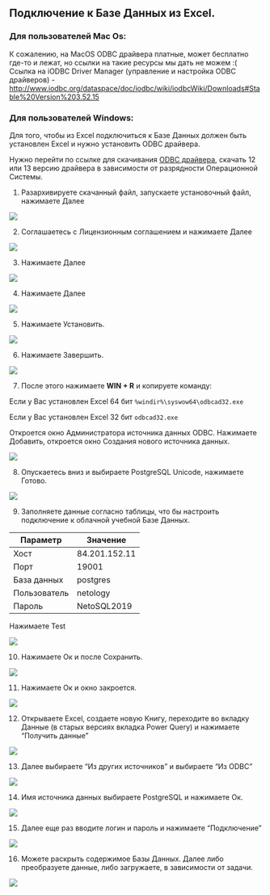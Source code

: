 ## Подключение к Базе Данных из Excel.

### Для пользователей Mac Os:

К сожалению, на MacOS ODBC драйвера платные, может бесплатно где-то и лежат, но ссылки на такие ресурсы мы дать не можем :(
Ссылка на iODBC Driver Manager (управление и настройка ODBC драйверов) - 
http://www.iodbc.org/dataspace/doc/iodbc/wiki/iodbcWiki/Downloads#Stable%20Version%203.52.15

### Для пользователей Windows:

Для того, чтобы из Excel подключиться к Базе Данных должен быть установлен Excel и нужно установить ODBC драйвера.

Нужно перейти по ссылке для скачивания [ODBC драйвера](https://www.postgresql.org/ftp/odbc/versions/msi/), скачать 12 или 13 версию драйвера в зависимости от разрядности Операционной Системы.

1. Разархивируете скачанный файл, запускаете установочный файл, нажимаете Далее

![](https://github.com/netology-ds-team/sql-materials/blob/main/sqlfree/odbc/images/1.png)

2. Соглашаетесь с Лицензионным соглашением и нажимаете Далее

![](https://github.com/netology-ds-team/sql-materials/blob/main/sqlfree/odbc/images/2.png)

3. Нажимаете Далее

![](https://github.com/netology-ds-team/sql-materials/blob/main/sqlfree/odbc/images/3.png)

4. Нажимаете Далее

![](https://github.com/netology-ds-team/sql-materials/blob/main/sqlfree/odbc/images/4.png)

5. Нажимаете Установить.

![](https://github.com/netology-ds-team/sql-materials/blob/main/sqlfree/odbc/images/5.png)

6. Нажимаете Завершить.

![](https://github.com/netology-ds-team/sql-materials/blob/main/sqlfree/odbc/images/6.png)

7. После этого нажимаете **WIN + R** и копируете команду: 

Если у Вас установлен Excel 64 бит  ```%windir%\syswow64\odbcad32.exe```

Если у Вас установлен Excel 32 бит  ```odbcad32.exe```

Откроется окно Администратора источника данных ODBC. Нажимаете Добавить, откроется окно Создания нового источника данных.

![](https://github.com/netology-ds-team/sql-materials/blob/main/sqlfree/odbc/images/7.png)

8. Опускаетесь вниз и выбираете PostgreSQL Unicode, нажимаете Готово.

![](https://github.com/netology-ds-team/sql-materials/blob/main/sqlfree/odbc/images/8.png)

9. Заполняете данные согласно таблицы, что бы настроить подключение к облачной учебной Базе Данных.

Параметр | Значение 
--- | ---
Хост | 84.201.152.11
Порт | 19001
База данных | postgres
Пользователь | netology
Пароль | NetoSQL2019

Нажимаете Test

![](https://github.com/netology-ds-team/sql-materials/blob/main/sqlfree/odbc/images/9.png)

10. Нажимаете Ок и после Сохранить.

![](https://github.com/netology-ds-team/sql-materials/blob/main/sqlfree/odbc/images/10.png)

11. Нажимаете Ок и окно закроется.

![](https://github.com/netology-ds-team/sql-materials/blob/main/sqlfree/odbc/images/11.png)

12. Открываете Excel, создаете новую Книгу, переходите во вкладку Данные (в старых версиях вкладка Power Query) и нажимаете “Получить данные”

![](https://github.com/netology-ds-team/sql-materials/blob/main/sqlfree/odbc/images/12.png)

13. Далее выбираете “Из других источников” и выбираете “Из ODBC”

![](https://github.com/netology-ds-team/sql-materials/blob/main/sqlfree/odbc/images/13.png)

14. Имя источника данных выбираете PostgreSQL и нажимаете Ок.

![](https://github.com/netology-ds-team/sql-materials/blob/main/sqlfree/odbc/images/14.png)

15. Далее еще раз вводите логин и пароль и нажимаете “Подключение”

![](https://github.com/netology-ds-team/sql-materials/blob/main/sqlfree/odbc/images/15.png)

16. Можете раскрыть содержимое Базы Данных. Далее либо преобразуете данные, либо загружаете, в зависимости от задачи.

![](https://github.com/netology-ds-team/sql-materials/blob/main/sqlfree/odbc/images/16.png)

